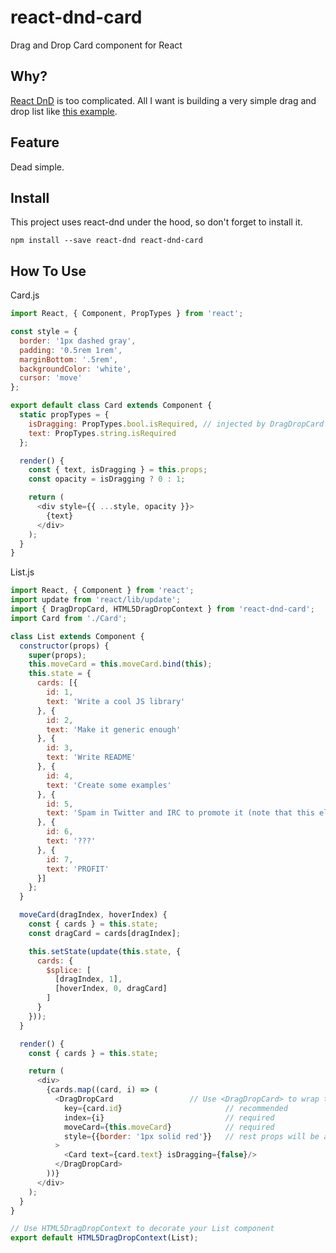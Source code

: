 # react-dnd-card
Drag and Drop Card component for React

## Why?
[React DnD](https://github.com/gaearon/react-dnd) is too complicated. All I want is building a very simple drag and drop list like [this example](https://gaearon.github.io/react-dnd/examples-sortable-simple.html).

## Feature
Dead simple.

## Install
This project uses react-dnd under the hood, so don't forget to install it.
```
npm install --save react-dnd react-dnd-card
```

## How To Use

Card.js
```javascript
import React, { Component, PropTypes } from 'react';

const style = {
  border: '1px dashed gray',
  padding: '0.5rem 1rem',
  marginBottom: '.5rem',
  backgroundColor: 'white',
  cursor: 'move'
};

export default class Card extends Component {
  static propTypes = {
    isDragging: PropTypes.bool.isRequired, // injected by DragDropCard
    text: PropTypes.string.isRequired
  };

  render() {
    const { text, isDragging } = this.props;
    const opacity = isDragging ? 0 : 1;

    return (
      <div style={{ ...style, opacity }}>
        {text}
      </div>
    );
  }
}
```

List.js
```javascript
import React, { Component } from 'react';
import update from 'react/lib/update';
import { DragDropCard, HTML5DragDropContext } from 'react-dnd-card';
import Card from './Card';

class List extends Component {
  constructor(props) {
    super(props);
    this.moveCard = this.moveCard.bind(this);
    this.state = {
      cards: [{
        id: 1,
        text: 'Write a cool JS library'
      }, {
        id: 2,
        text: 'Make it generic enough'
      }, {
        id: 3,
        text: 'Write README'
      }, {
        id: 4,
        text: 'Create some examples'
      }, {
        id: 5,
        text: 'Spam in Twitter and IRC to promote it (note that this element is taller than the others)'
      }, {
        id: 6,
        text: '???'
      }, {
        id: 7,
        text: 'PROFIT'
      }]
    };
  }

  moveCard(dragIndex, hoverIndex) {
    const { cards } = this.state;
    const dragCard = cards[dragIndex];

    this.setState(update(this.state, {
      cards: {
        $splice: [
          [dragIndex, 1],
          [hoverIndex, 0, dragCard]
        ]
      }
    }));
  }

  render() {
    const { cards } = this.state;

    return (
      <div>
        {cards.map((card, i) => (
          <DragDropCard                 // Use <DragDropCard> to wrap the item component
            key={card.id}                       // recommended
            index={i}                           // required
            moveCard={this.moveCard}            // required
            style={{border: '1px solid red'}}   // rest props will be applied too
          >
            <Card text={card.text} isDragging={false}/>
          </DragDropCard>
        ))}
      </div>
    );
  }
}

// Use HTML5DragDropContext to decorate your List component
export default HTML5DragDropContext(List);
```
